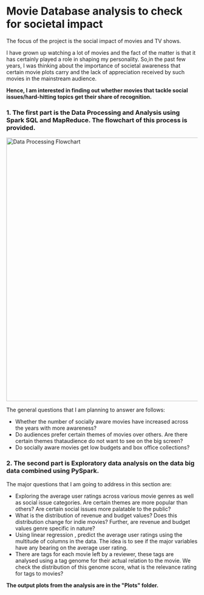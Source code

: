 # Movie Database analysis to check for societal impact
The focus of the project is the social impact of movies and TV shows.

I have grown up watching a lot of movies and the fact of the matter is that it has certainly played a role in shaping my personality. So,in the past few years, I was thinking about the importance of societal awareness that certain movie plots carry and the lack of appreciation received by such movies in the mainstream audience.  

**Hence, I am interested in finding out whether movies that tackle social issues/hard-hitting topics get their share of recognition.**

###  1. The first part is the Data Processing and Analysis using Spark SQL and MapReduce. The flowchart of this process is provided.

<img width="694" alt="Data Processing Flowchart" src="https://github.com/anuraagr-13/movie-analysis/assets/32942643/2258abb0-9ec9-442e-9c06-0b24f1220a3a" align="center">

The general questions that I am planning to answer are follows:

- Whether the number of socially aware movies have increased across the years with more awareness?
- Do audiences prefer certain themes of movies over others. Are there certain themes thataudience do not want to see on the big screen?
- Do socially aware movies get low budgets and box office collections?

### 2. The second part is Exploratory data analysis on the data big data combined using PySpark.

The major questions that I am going to address in this section are:

- Exploring the average user ratings across various movie genres as well as social issue categories.
Are certain themes are more popular than others? Are certain social issues more palatable to the
public?
- What is the distribution of revenue and budget values? Does this distribution change for indie
movies? Further, are revenue and budget values genre specific in nature?
- Using linear regression , predict the average user ratings using the multitude of columns in the data.
The idea is to see if the major variables have any bearing on the average user rating.
- There are tags for each movie left by a reviewer, these tags are analysed using a tag genome for
their actual relation to the movie. We check the distribution of this genome score, what is the
relevance rating for tags to movies?

**The output plots from the analysis are in the "Plots" folder.**
